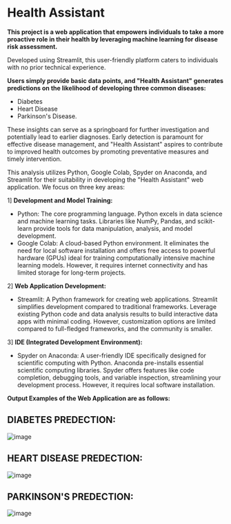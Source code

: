 # Health Assistant
**This project is a web application that empowers individuals to take a more proactive role in their health by leveraging machine learning for disease risk assessment.**

Developed using Streamlit, this user-friendly platform caters to individuals with no prior technical experience. 

**Users simply provide basic data points, and "Health Assistant" generates predictions on the likelihood of developing three common diseases:** 
- Diabetes
- Heart Disease
- Parkinson's Disease.

These insights can serve as a springboard for further investigation and potentially lead to earlier diagnoses. Early detection is paramount for effective disease management, and "Health Assistant" aspires to contribute to improved health outcomes by promoting preventative measures and timely intervention.

This analysis utilizes Python, Google Colab, Spyder on Anaconda, and Streamlit for their suitability in developing the "Health Assistant" web application. We focus on three key areas:

1] **Development and Model Training:**
-	Python: The core programming language. Python excels in data science and machine learning tasks. Libraries like NumPy, Pandas, and scikit-learn provide tools for data manipulation, analysis, and model development.
-	Google Colab: A cloud-based Python environment. It eliminates the need for local software installation and offers free access to powerful hardware (GPUs) ideal for training computationally intensive machine learning models. However, it requires internet connectivity and has limited storage for long-term projects.

2] **Web Application Development:**
-	Streamlit: A Python framework for creating web applications. Streamlit simplifies development compared to traditional frameworks. Leverage existing Python code and data analysis results to build interactive data apps with minimal coding. However, customization options are limited compared to full-fledged frameworks, and the community is smaller.

3] **IDE (Integrated Development Environment):**
-	Spyder on Anaconda: A user-friendly IDE specifically designed for scientific computing with Python. Anaconda pre-installs essential scientific computing libraries. Spyder offers features like code completion, debugging tools, and variable inspection, streamlining your development process. However, it requires local software installation.

**Output Examples of the Web Application are as follows:**

## **DIABETES PREDECTION:**
![image](https://github.com/devikajonjale/multidiseaseprediction/assets/119109892/a64b0999-58df-40e3-8b35-454d1721cb58)

## **HEART DISEASE PREDECTION:**
![image](https://github.com/devikajonjale/multidiseaseprediction/assets/119109892/94fc7e89-3236-4282-abaa-b9961ac027ea)

## **PARKINSON'S PREDECTION:**
![image](https://github.com/devikajonjale/multidiseaseprediction/assets/119109892/a7bd5358-e9ef-4116-a70f-3bbc921f32f6)
